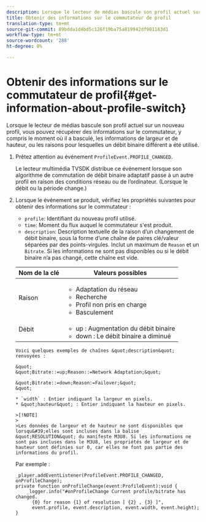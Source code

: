 ```yaml
---
description: Lorsque le lecteur de médias bascule son profil actuel sur un nouveau profil, vous pouvez récupérer des informations sur le commutateur, y compris le moment où il a basculé, les informations de largeur et de hauteur, ou les raisons pour lesquelles un débit binaire différent a été utilisé.
title: Obtenir des informations sur le commutateur de profil
translation-type: tm+mt
source-git-commit: 89bdda1d4bd5c126f19ba75a819942df901183d1
workflow-type: tm+mt
source-wordcount: '288'
ht-degree: 0%

---
```



# Obtenir des informations sur le commutateur de profil{#get-information-about-profile-switch}

Lorsque le lecteur de médias bascule son profil actuel sur un nouveau profil, vous pouvez récupérer des informations sur le commutateur, y compris le moment où il a basculé, les informations de largeur et de hauteur, ou les raisons pour lesquelles un débit binaire différent a été utilisé.

1. Prêtez attention au événement `ProfileEvent.PROFILE_CHANGED`.

   Le lecteur multimédia TVSDK distribue ce événement lorsque son algorithme de commutation de débit binaire adaptatif passe à un autre profil en raison des conditions réseau ou de l’ordinateur. (Lorsque le débit ou la période change.)
1. Lorsque le événement se produit, vérifiez les propriétés suivantes pour obtenir des informations sur le commutateur :

   * `profile`: Identifiant du nouveau profil utilisé.
   * `time`: Moment du flux auquel le commutateur s&#39;est produit.
   * `description`: Description textuelle de la raison d’un changement de débit binaire, sous la forme d’une chaîne de paires clé/valeur séparées par des points-virgules. Inclut un maximum de `Reason` et un `Bitrate`. Si les informations ne sont pas disponibles ou si le débit binaire n’a pas changé, cette chaîne est vide.

   <table id="table_E400FD9C57FF40CBAC14AF6847CD8301"> 
    <thead> 
      <tr> 
      <th colname="col1" class="entry"> Nom de la clé </th> 
      <th colname="col2" class="entry"> Valeurs possibles </th> 
      </tr> 
    </thead>
    <tbody> 
      <tr> 
      <td colname="col1"> <span class="codeph"> Raison  </span> </td> 
      <td colname="col2"> 
       <ul id="ul_37DDE3F297634ED6B47DF5D73F969369"> 
       <li id="li_E374B029E1AF40689D70A9D30E057C5B">Adaptation du réseau </li> 
       <li id="li_753862EEF1C9474EA8E20C89F5EF5D8D">Recherche </li> 
       <li id="li_EC14923F92CF4D11A47928A8D2DE6D8B">Profil non pris en charge </li> 
       <li id="li_695AB4A89C9D4833AF6D8B6424FC912B">Basculement </li> 
       </ul> </td> 
      </tr> 
      <tr> 
      <td colname="col1"> <span class="codeph"> Débit  </span> </td> 
      <td colname="col2"> 
       <ul id="ul_1B49BD90A91147359712E1AFD8877E23"> 
       <li id="li_1C8E593C65D34742B14A8D0EAD43E0A9"> <span class="codeph"> up  </span>: Augmentation du débit binaire </li> 
       <li id="li_B1A00E3985A849B6855E15CF70D79BB8"> <span class="codeph"> down  </span>: Le débit binaire a diminué </li> 
       </ul> </td> 
      </tr> 
    </tbody>
</table>

    Voici quelques exemples de chaînes &quot;description&quot; renvoyées :
    
    &quot;
    &quot;Bitrate::=up;Reason::=Network Adaptation;&quot;
    
    &quot;Bitrate::=down;Reason:=Failover;&quot;
    &quot;
    
    * `width` : Entier indiquant la largeur en pixels.
    * &quot;hauteur&quot; : Entier indiquant la hauteur en pixels.
    
    >[!NOTE]
    >
    >Les données de largeur et de hauteur ne sont disponibles que lorsqu&#39;elles sont incluses dans la balise &quot;RESOLUTION&quot; du manifeste M3U8. Si les informations ne sont pas incluses dans le M3U8, les propriétés de largeur et de hauteur sont définies sur 0, car elles ne font pas partie des informations du profil.

<!--<a id="example_A713D420AE2E4E3CB7B78C6BC732BE90"></a>-->

Par exemple :

```
_player.addEventListener(ProfileEvent.PROFILE_CHANGED, onProfileChange); 
private function onProfileChange(event:ProfileEvent):void { 
    _logger.info("#onProfileChange Current profile/bitrate has changed.  
      {0} for reason {1} of resolution [ {2} , {3} ]",  
      event.profile, event.description, event.width, event.height); 
}
```
